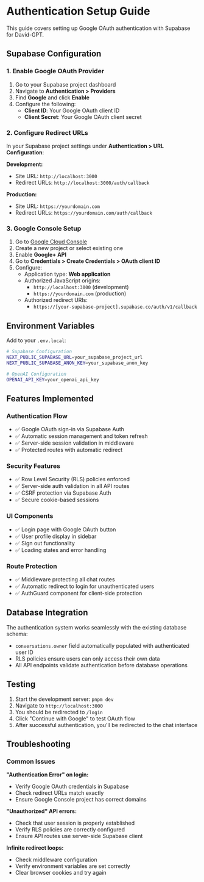 # Authentication Setup Guide

This guide covers setting up Google OAuth authentication with Supabase for David-GPT.

## Supabase Configuration

### 1. Enable Google OAuth Provider

1. Go to your Supabase project dashboard
2. Navigate to **Authentication > Providers**
3. Find **Google** and click **Enable**
4. Configure the following:
   - **Client ID**: Your Google OAuth client ID
   - **Client Secret**: Your Google OAuth client secret

### 2. Configure Redirect URLs

In your Supabase project settings under **Authentication > URL Configuration**:

**Development:**
- Site URL: `http://localhost:3000`
- Redirect URLs: `http://localhost:3000/auth/callback`

**Production:**
- Site URL: `https://yourdomain.com`
- Redirect URLs: `https://yourdomain.com/auth/callback`

### 3. Google Console Setup

1. Go to [Google Cloud Console](https://console.cloud.google.com/)
2. Create a new project or select existing one
3. Enable **Google+ API**
4. Go to **Credentials > Create Credentials > OAuth client ID**
5. Configure:
   - Application type: **Web application**
   - Authorized JavaScript origins:
     - `http://localhost:3000` (development)
     - `https://yourdomain.com` (production)
   - Authorized redirect URIs:
     - `https://[your-supabase-project].supabase.co/auth/v1/callback`

## Environment Variables

Add to your `.env.local`:

```bash
# Supabase Configuration
NEXT_PUBLIC_SUPABASE_URL=your_supabase_project_url
NEXT_PUBLIC_SUPABASE_ANON_KEY=your_supabase_anon_key

# OpenAI Configuration
OPENAI_API_KEY=your_openai_api_key
```

## Features Implemented

### Authentication Flow
- ✅ Google OAuth sign-in via Supabase Auth
- ✅ Automatic session management and token refresh  
- ✅ Server-side session validation in middleware
- ✅ Protected routes with automatic redirect

### Security Features
- ✅ Row Level Security (RLS) policies enforced
- ✅ Server-side auth validation in all API routes
- ✅ CSRF protection via Supabase Auth
- ✅ Secure cookie-based sessions

### UI Components
- ✅ Login page with Google OAuth button
- ✅ User profile display in sidebar
- ✅ Sign out functionality
- ✅ Loading states and error handling

### Route Protection
- ✅ Middleware protecting all chat routes
- ✅ Automatic redirect to login for unauthenticated users
- ✅ AuthGuard component for client-side protection

## Database Integration

The authentication system works seamlessly with the existing database schema:

- `conversations.owner` field automatically populated with authenticated user ID
- RLS policies ensure users can only access their own data
- All API endpoints validate authentication before database operations

## Testing

1. Start the development server: `pnpm dev`
2. Navigate to `http://localhost:3000`
3. You should be redirected to `/login`
4. Click "Continue with Google" to test OAuth flow
5. After successful authentication, you'll be redirected to the chat interface

## Troubleshooting

### Common Issues

**"Authentication Error" on login:**
- Verify Google OAuth credentials in Supabase
- Check redirect URLs match exactly
- Ensure Google Console project has correct domains

**"Unauthorized" API errors:**
- Check that user session is properly established
- Verify RLS policies are correctly configured
- Ensure API routes use server-side Supabase client

**Infinite redirect loops:**
- Check middleware configuration
- Verify environment variables are set correctly
- Clear browser cookies and try again